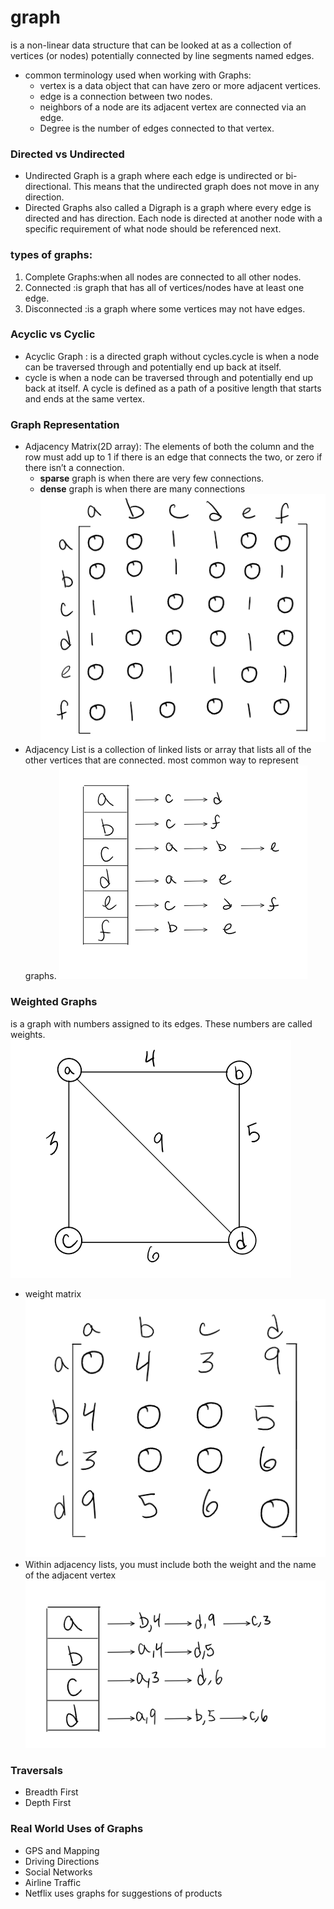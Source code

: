 # graph 
 is a non-linear data structure that can be looked at as a collection of vertices (or nodes) potentially connected by line segments named edges.
- common terminology used when working with Graphs:
  - vertex is a data object that can have zero or more adjacent vertices.
  - edge is a connection between two nodes.
  - neighbors of a node are its adjacent vertex are connected via an edge.
  - Degree is the number of edges connected to that vertex.
### Directed vs Undirected
- Undirected Graph 
is a graph where each edge is undirected or bi-directional. This means that the undirected graph does not move in any direction.
- Directed Graphs
also called a Digraph is a graph where every edge is directed and  has direction. Each node is directed at another node with a specific requirement of what node should be referenced next.

### types of graphs:
1. Complete Graphs:when all nodes are connected to all other nodes.
2. Connected :is graph that has all of vertices/nodes have at least one edge.
3. Disconnected :is a graph where some vertices may not have edges.

### Acyclic vs Cyclic
- Acyclic Graph : is a directed graph without cycles.cycle is when a node can be traversed through and potentially end up back at itself.
- cycle is when a node can be traversed through and potentially end up back at itself.
A cycle is defined as a path of a positive length that starts and ends at the same vertex.

### Graph Representation
- Adjacency Matrix(2D array):
The elements of both the column and the row must add up to 1 if there is an edge that connects the two, or zero if there isn’t a connection.
  - **sparse** graph is when there are very few connections. 
  - **dense** graph is when there are many connections 
![Adjacency Matrix](AdjMatrix.png)
- Adjacency List
is a collection of linked lists or array that lists all of the other vertices that are connected.
most common way to represent graphs.
![Adjacency List](AdjList.png)
### Weighted Graphs
is a graph with numbers assigned to its edges. These numbers are called weights. 
![Weighted Graphs](weightGraph.png)
  - weight matrix
![weight matrix](weightMatrix.png)
  - Within adjacency lists, you must include both the weight and the name of the adjacent vertex
![adjacency weight lists](weightList.png)

### Traversals
- Breadth First
- Depth First

### Real World Uses of Graphs
- GPS and Mapping
- Driving Directions
- Social Networks
- Airline Traffic
- Netflix uses graphs for suggestions of products


